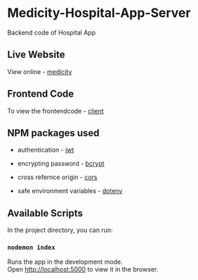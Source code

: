 # Medicity-Hospital-App-Server

Backend code of  Hospital App 

## Live Website

View online - [medicity](https://medicity-5b5.pages.dev/)

## Frontend Code

To view the frontendcode - [client](https://github.com/deva-raja/medicity-hospital-client)

## NPM packages used

* authentication - [jwt](https://jwt.io/)

* encrypting password - [bcrypt](https://www.npmjs.com/package/bcryptj)

* cross refernce origin  - [cors](https://www.npmjs.com/package/cors)

* safe environment variables - [dotenv](https://www.npmjs.com/package/dotenv)

## Available Scripts

In the project directory, you can run:

### `nodemon index`

Runs the app in the development mode.\
Open [http://localhost:5000](http://localhost:5000) to view it in the browser.